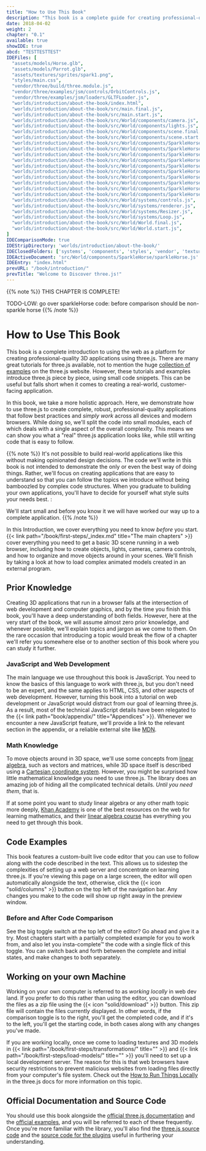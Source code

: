 ```yaml
---
title: "How to Use This Book"
description: "This book is a complete guide for creating professional-quality 3D apps using three.js. Each chapter comes with a live code editor so you can edit the code we describe and see the changes immediately."
date: 2018-04-02
weight: 2
chapter: "0.1"
available: true
showIDE: true
abcd: "TESTTESTTEST"
IDEFiles: [
  "assets/models/Horse.glb",
  "assets/models/Parrot.glb",
  "assets/textures/sprites/spark1.png",
  "styles/main.css",
  "vendor/three/build/three.module.js",
  "vendor/three/examples/jsm/controls/OrbitControls.js",
  "vendor/three/examples/jsm/loaders/GLTFLoader.js",
  "worlds/introduction/about-the-book/index.html",
  "worlds/introduction/about-the-book/src/main.final.js",
  "worlds/introduction/about-the-book/src/main.start.js",
  "worlds/introduction/about-the-book/src/World/components/camera.js",
  "worlds/introduction/about-the-book/src/World/components/lights.js",
  "worlds/introduction/about-the-book/src/World/components/scene.final.js",
  "worlds/introduction/about-the-book/src/World/components/scene.start.js",
  "worlds/introduction/about-the-book/src/World/components/SparkleHorse/sparkleHorse.final.js",
  "worlds/introduction/about-the-book/src/World/components/SparkleHorse/sparkleHorse.start.js",
  "worlds/introduction/about-the-book/src/World/components/SparkleHorse/utilities/convertMeshToPoints.final.js",
  "worlds/introduction/about-the-book/src/World/components/SparkleHorse/utilities/convertMeshToPoints.start.js",
  "worlds/introduction/about-the-book/src/World/components/SparkleHorse/utilities/createSizesAttribute.final.js",
  "worlds/introduction/about-the-book/src/World/components/SparkleHorse/utilities/createSizesAttribute.start.js",
  "worlds/introduction/about-the-book/src/World/components/SparkleHorse/utilities/createSparkleMaterial.final.js",
  "worlds/introduction/about-the-book/src/World/components/SparkleHorse/utilities/createSparkleMaterial.start.js",
  "worlds/introduction/about-the-book/src/World/components/SparkleHorse/utilities/setupAnimation.final.js",
  "worlds/introduction/about-the-book/src/World/components/SparkleHorse/utilities/setupAnimation.start.js",
  "worlds/introduction/about-the-book/src/World/systems/controls.js",
  "worlds/introduction/about-the-book/src/World/systems/renderer.js",
  "worlds/introduction/about-the-book/src/World/systems/Resizer.js",
  "worlds/introduction/about-the-book/src/World/systems/Loop.js",
  "worlds/introduction/about-the-book/src/World/World.final.js",
  "worlds/introduction/about-the-book/src/World/World.start.js",
]
IDEComparisonMode: true
IDEStripDirectory: 'worlds/introduction/about-the-book/'
IDEClosedFolders: ['systems', 'components', 'styles', 'vendor', 'textures']
IDEActiveDocument: 'src/World/components/SparkleHorse/sparkleHorse.js'
IDEEntry: "index.html"
prevURL: "/book/introduction/"
prevTitle: "Welcome to Discover three.js!"
---
```


{{% note %}}
THIS CHAPTER IS COMPLETE!


TODO-LOW: go over sparkleHorse code: before comparison should be non-sparkle horse
{{% /note %}}

# How to Use This Book

This book is a complete introduction to using the web as a platform for creating professional-quality 3D applications using three.js. There are many great tutorials for three.js available, not to mention the huge [collection of examples](https://threejs.org/examples/) on the three.js website. However, these tutorials and examples introduce three.js piece by piece, using small code snippets. This can be useful but falls short when it comes to creating a real-world, customer-facing application.

In this book, we take a more holistic approach. Here, we demonstrate how to use three.js to create complete, robust, professional-quality applications that follow best practices and _simply work_ across all devices and modern browsers. While doing so, we'll split the code into small modules, each of which deals with a single aspect of the overall complexity. This means we can show you what a "real" three.js application looks like, while still writing code that is easy to follow.

{{% note %}}
It's not possible to build real-world applications like this without making opinionated design decisions. The code we'll write in this book is not intended to demonstrate the only or even the best way of doing things. Rather, we'll focus on creating applications that are easy to understand so that you can follow the topics we introduce without being bamboozled by complex code structures. When you graduate to building your own applications, you'll have to decide for yourself what style suits your needs best. :

We'll start small and before you know it we will have worked our way up to a complete application.
{{% /note %}}

In this Introduction, we cover everything you need to know _before_ you start. {{< link path="/book/first-steps/_index.md" title="The main chapters" >}} cover everything you need to get a basic 3D scene running in a web browser, including how to create objects, lights, cameras, camera controls, and how to organize and move objects around in your scenes. We'll finish by taking a look at how to load complex animated models created in an external program.

## Prior Knowledge

Creating 3D applications that run in a browser falls at the intersection of web development and computer graphics, and by the time you finish this book, you'll have a deep understanding of both fields. However, here at the very start of the book, we will assume almost zero prior knowledge, and whenever possible, we'll explain topics and jargon as we come to them. On the rare occasion that introducing a topic would break the flow of a chapter we'll refer you somewhere else or to another section of this book where you can study it further.

### JavaScript and Web Development

The main language we use throughout this book is JavaScript. You need to know the basics of this language to work with three.js, but you don't need to be an expert, and the same applies to HTML, CSS, and other aspects of web development. However, turning this book into a tutorial on web development or JavaScript would distract from our goal of learning three.js. As a result, most of the technical JavaScript details have been relegated to the {{< link path="book/appendix/" title="Appendices" >}}. Whenever we encounter a new JavaScript feature, we'll provide a link to the relevant section in the appendix, or a reliable external site like [MDN](https://developer.mozilla.org/en-US/).

### Math Knowledge

To move objects around in 3D space, we'll use some concepts from [linear algebra](https://en.wikipedia.org/wiki/Linear_algebra), such as vectors and matrices, while 3D space itself is described using a [Cartesian coordinate system](https://en.wikipedia.org/wiki/Cartesian_coordinate_system). However, you might be surprised how little mathematical knowledge you need to use three.js. The library does an amazing job of hiding all the complicated technical details. _Until you need them_, that is.

If at some point you want to study linear algebra or any other math topic more deeply, [Khan Academy](https://www.khanacademy.org/) is one of the best resources on the web for learning mathematics, and their [linear algebra course](https://www.khanacademy.org/math/linear-algebra) has everything you need to get through this book.

## Code Examples

This book features a custom-built live code editor that you can use to follow along with the code described in the text. This allows us to sidestep the complexities of setting up a web server and concentrate on learning three.js. If you're viewing this page on a large screen, the editor will open automatically alongside the text, otherwise, click the {{< icon "solid/columns" >}} button on the top left of the navigation bar. Any changes you make to the code will show up right away in the preview window.

### Before and After Code Comparison

See the big toggle switch at the top left of the editor? Go ahead and give it a try. Most chapters start with a partially completed example for you to work from, and also let you insta-complete&trade; the code with a single flick of this toggle. You can switch back and forth between the complete and initial states, and make changes to both separately.

## Working on your own Machine

Working on your own computer is referred to as _working locally_ in web dev land. If you prefer to do this rather than using the editor, you can download the files as a zip file using the {{< icon "solid/download" >}} button. This zip file will contain the files currently displayed. In other words, if the comparison toggle is to the right, you'll get the completed code, and if it's to the left, you'll get the starting code, in both cases along with any changes you've made.

If you are working locally, once we come to loading textures and 3D models in {{< link path="/book/first-steps/transformations/" title="" >}} and {{< link path="/book/first-steps/load-models/" title="" >}} you'll need to set up a local development server. The reason for this is that web browsers have security restrictions to prevent malicious websites from loading files directly from your computer's file system. Check out the [How to Run Things Locally](https://threejs.org/docs/#manual/introduction/How-to-run-things-locally) in the three.js docs for more information on this topic.

## Official Documentation and Source Code

You should use this book alongside the [official three.js documentation](https://threejs.org/docs/) and the [official examples](https://threejs.org/examples/), and you will be referred to each of these frequently. Once you're more familiar with the library, you'll also find the [three.js source code](https://github.com/mrdoob/three.js/tree/dev/src) and the [source code for the plugins](https://github.com/mrdoob/three.js/tree/dev/examples/jsm) useful in furthering your understanding.


